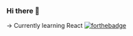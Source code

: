 ### Hi there 👋

-> Currently learning React
[![forthebadge](https://forthebadge.com/images/badges/made-with-crayons.svg)](https://forthebadge.com)
